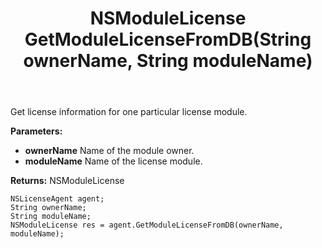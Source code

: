 ﻿---
uid: crmscript_ref_NSLicenseAgent_GetModuleLicenseFromDB
title: NSModuleLicense GetModuleLicenseFromDB(String ownerName, String moduleName)
intellisense: NSLicenseAgent.GetModuleLicenseFromDB
keywords: NSLicenseAgent, GetModuleLicenseFromDB
so.topic: reference
---

Get license information for one particular license module.

**Parameters:**
 - **ownerName** Name of the module owner.
 - **moduleName** Name of the license module.

**Returns:** NSModuleLicense

```crmscript
NSLicenseAgent agent;
String ownerName;
String moduleName;
NSModuleLicense res = agent.GetModuleLicenseFromDB(ownerName, moduleName);
```

